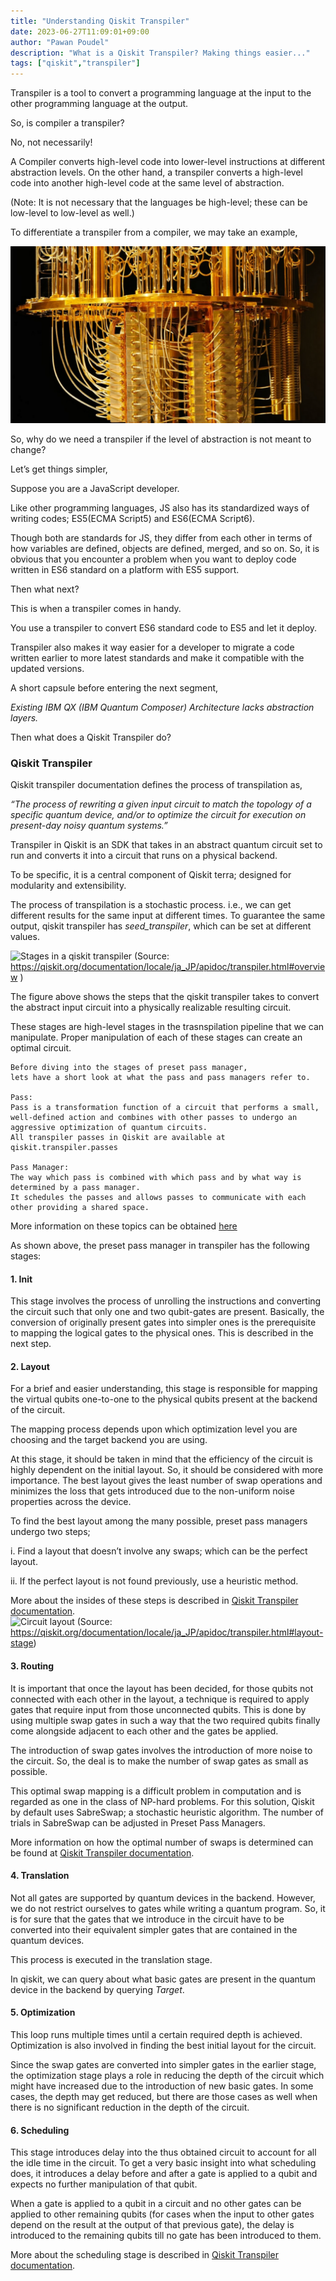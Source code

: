 ```yaml
---
title: "Understanding Qiskit Transpiler"
date: 2023-06-27T11:09:01+09:00
author: "Pawan Poudel"
description: "What is a Qiskit Transpiler? Making things easier..."
tags: ["qiskit","transpiler"]
---
```


Transpiler is a tool to convert a programming language at the input to the other programming language at the output.

So, is compiler a transpiler?

No, not necessarily!

A Compiler converts high-level code into lower-level instructions at different abstraction levels. On the other hand, a transpiler converts a high-level code into another high-level code at the same level of abstraction. 

(Note: It is not necessary that the languages be high-level; these can be low-level to low-level as well.)

To differentiate a transpiler from a compiler, we may take an example,

![Trasnspiler-Compiler differentiation](/static/ibm_qc.png)


So, why do we need a transpiler if the level of abstraction is not meant to change?


Let’s get things simpler,

Suppose you are a JavaScript developer. 

Like other programming languages, JS also has its standardized ways of writing codes; ES5(ECMA Script5) and ES6(ECMA Script6).

Though both are standards for JS, they differ from each other in terms of how variables are defined, objects are defined, merged, and so on. So, it is obvious that you encounter a problem when you want to deploy code written in ES6 standard on a platform with ES5 support.

Then what next?

This is when a transpiler comes in handy.

You use a transpiler to convert ES6 standard code to ES5 and let it deploy.


Transpiler also makes it way easier for a developer to migrate a code written earlier to more latest standards and make it compatible with the updated versions.


A short capsule before entering the next segment,

*Existing IBM QX (IBM Quantum Composer) Architecture lacks abstraction layers.*

Then what does a Qiskit Transpiler do?


### Qiskit Transpiler

Qiskit transpiler documentation defines the process of transpilation as,

*“The process of rewriting a given input circuit to match the topology of a specific quantum device, and/or to optimize the circuit for execution on present-day noisy quantum systems.”*

Transpiler in Qiskit is an SDK that takes in an abstract quantum circuit set to run and converts it into a circuit that runs on a physical backend.

To be specific, it is a central component of Qiskit terra; designed for modularity and extensibility.

The process of transpilation is a stochastic process. i.e., we can get different results for the same input at different times. To guarantee the same output, qiskit transpiler has *seed_transpiler*, which can be set at different values.

![Stages in a qiskit transpiler](image.png)
(Source: https://qiskit.org/documentation/locale/ja_JP/apidoc/transpiler.html#overview )

The figure above shows the steps that the qiskit transpiler takes to convert the abstract input circuit into a physically realizable resulting circuit.

These stages are high-level stages in the trasnspilation pipeline that we can manipulate. Proper manipulation of each of these stages can create an optimal circuit.

    Before diving into the stages of preset pass manager, 
    lets have a short look at what the pass and pass managers refer to.

    Pass:
    Pass is a transformation function of a circuit that performs a small, well-defined action and combines with other passes to undergo an aggressive optimization of quantum circuits.
    All transpiler passes in Qiskit are available at qiskit.transpiler.passes

    Pass Manager:
    The way which pass is combined with which pass and by what way is determined by a pass manager. 
    It schedules the passes and allows passes to communicate with each other providing a shared space. 

More information on these topics can be obtained [here](https://qiskit.org/documentation/stable/0.24/tutorials/circuits_advanced/04_transpiler_passes_and_passmanager.html)

As shown above, the preset pass manager in transpiler has the following stages:

#### 1.	Init

This stage involves the process of unrolling the instructions and converting the circuit such that only one and two qubit-gates are present.
Basically, the conversion of originally present gates into simpler ones is the prerequisite to mapping the logical gates to the physical ones. This is described in the next step.


#### 2.	Layout

For a brief and easier understanding, this stage is responsible for mapping the virtual qubits one-to-one to the physical qubits present at the backend of the circuit.

The mapping process depends upon which optimization level you are choosing and the target backend you are using. 

At this stage, it should be taken in mind that the efficiency of the circuit is highly dependent on the initial layout. So, it should be considered with more importance. The best layout gives the least number of swap operations and minimizes the loss that gets introduced due to the non-uniform noise properties across the device.

To find the best layout among the many possible, preset pass managers undergo two steps;

i. Find a layout that doesn’t involve any swaps; which can be the perfect layout.

ii. If the perfect layout is not found previously, use a heuristic method.

More about the insides of these steps is described in [Qiskit Transpiler documentation](https://qiskit.org/documentation/locale/ja_JP/apidoc/transpiler.html#layout-stage).  
![Circuit layout](image.png)
(Source: https://qiskit.org/documentation/locale/ja_JP/apidoc/transpiler.html#layout-stage)


#### 3.	Routing

It is important that once the layout has been decided, for those qubits not connected with each other in the layout, a technique is required to apply gates that require input from those unconnected qubits. This is done by using multiple swap gates in such a way that the two required qubits finally come alongside adjacent to each other and the gates be applied. 

The introduction of swap gates involves the introduction of more noise to the circuit. So, the deal is to make the number of swap gates as small as possible.

This optimal swap mapping is a difficult problem in computation and is regarded as one in the class of NP-hard problems. For this solution, Qiskit by default uses SabreSwap; a stochastic heuristic algorithm.
The number of trials in SabreSwap can be adjusted in Preset Pass Managers.

More information on how the optimal number of swaps is determined can be found at [Qiskit Transpiler documentation](https://qiskit.org/documentation/locale/ja_JP/apidoc/transpiler.html#routing-stage).


#### 4.	Translation
Not all gates are supported by quantum devices in the backend. However, we do not restrict ourselves to gates while writing a quantum program. So, it is for sure that the gates that we introduce in the circuit have to be converted into their equivalent simpler gates that are contained in the quantum devices. 

This process is executed in the translation stage.

In qiskit, we can query about what basic gates are present in the quantum device in the backend by querying *Target*.


#### 5.	Optimization

This loop runs multiple times until a certain required depth is achieved. Optimization is also involved in finding the best initial layout for the circuit. 

Since the swap gates are converted into simpler gates in the earlier stage, the optimization stage plays a role in reducing the depth of the circuit which might have increased due to the introduction of new basic gates. In some cases, the depth may get reduced, but there are those cases as well when there is no significant reduction in the depth of the circuit.


#### 6.	Scheduling

This stage introduces delay into the thus obtained circuit to account for all the idle time in the circuit. To get a very basic insight into what scheduling does, it introduces a delay before and after a gate is applied to a qubit and expects no further manipulation of that qubit.

When a gate is applied to a qubit in a circuit and no other gates can be applied to other remaining qubits (for cases when the input to other gates depend on the result at the output of that previous gate), the delay is introduced to the remaining qubits till no gate has been introduced to them.

More about the scheduling stage is described in [Qiskit Transpiler documentation](https://qiskit.org/documentation/locale/ja_JP/apidoc/transpiler.html#scheduling-stage).

